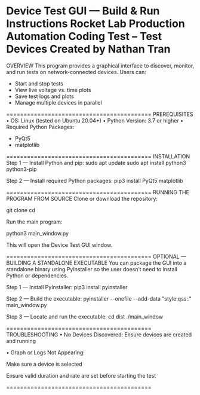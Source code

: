 Device Test GUI — Build & Run Instructions
Rocket Lab Production Automation Coding Test – Test Devices
Created by Nathan Tran
==========================================
OVERVIEW
This program provides a graphical interface to discover, monitor, and run tests on network-connected devices.
Users can:
- Start and stop tests
- View live voltage vs. time plots
- Save test logs and plots
- Manage multiple devices in parallel

==========================================
PREREQUISITES
• OS: Linux (tested on Ubuntu 20.04+)
• Python Version: 3.7 or higher
• Required Python Packages:
- PyQt5
- matplotlib

==========================================
INSTALLATION
Step 1 — Install Python and pip:
sudo apt update
sudo apt install python3 python3-pip

Step 2 — Install required Python packages:
pip3 install PyQt5 matplotlib

==========================================
RUNNING THE PROGRAM FROM SOURCE
Clone or download the repository:

git clone <repository-url>
cd <repository-directory>

Run the main program:

python3 main_window.py

This will open the Device Test GUI window.

==========================================
OPTIONAL — BUILDING A STANDALONE EXECUTABLE
You can package the GUI into a standalone binary using PyInstaller so the user doesn’t need to install Python or dependencies.

Step 1 — Install PyInstaller:
pip3 install pyinstaller

Step 2 — Build the executable:
pyinstaller --onefile --add-data "style.qss:." main_window.py

Step 3 — Locate and run the executable:
cd dist
./main_window

==========================================
TROUBLESHOOTING
• No Devices Discovered:
Ensure devices are created and running

• Graph or Logs Not Appearing:

Make sure a device is selected

Ensure valid duration and rate are set before starting the test

==========================================
